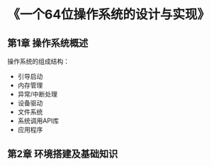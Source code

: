 # 《一个64位操作系统的设计与实现》
## 第1章 操作系统概述
操作系统的组成结构：
* 引导启动
* 内存管理
* 异常/中断处理
* 设备驱动
* 文件系统
* 系统调用API库
* 应用程序

## 第2章 环境搭建及基础知识